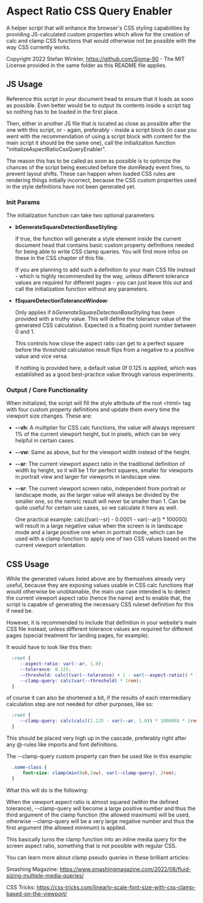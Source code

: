 # Aspect Ratio CSS Query Enabler

A helper script that will enhance the browser's CSS styling capabilities by providing JS-calculated custom properties which allow for the creation of calc and clamp CSS functions that would otherwise not be possible with the way CSS currently works.

Copyright 2022 Stefan Winkler, <https://github.com/Sigma-90> - The MIT License provided in the same folder as this README file applies.
  
## JS Usage

Reference this script in your document head to ensure that it loads as soon as possible. Even better would be to output its contents inside a script tag so nothing has to be loaded in the first place.
  
Then, either in another JS file that is located as close as possible after the one with this script, or - again, preferably - inside a script block (in case you went with the recommendation of using a script block with content for the main script it should be the same one), call the initialization function "initializeAspectRatioCssQueryEnabler".
  
The reason this has to be called as soon as possible is to optimize the chances of the script being executed before the domReady event fires, to prevent layout shifts. These can happen when loaded CSS rules are rendering things initially incorrect, because the CSS custom properties used in the style definitions have not been generated yet.
  
### Init Params  
  
The initialization function can take two optional parameters:
  
* **bGenerateSquareDetectionBaseStyling**:

  If true, the function will generate a style element inside the current document head that contains basic custom property definitions needed for being able to write CSS clamp queries. You will find more infos on these in the CSS chapter of this file.

  If you are planning to add such a definition to your main CSS file instead - which is highly recommended by the way, unless different tolerance values are required for different pages - you can just leave this out and call the initialization function without any parameters.

* **fSquareDetectionToleranceWindow**:

  Only applies if *bGenerateSquareDetectionBaseStyling* has been provided with a truthy value. This will define the tolerance value of the generated CSS calculation. Expected is a floating point number between 0 and 1.

  This controls how close the aspect ratio can get to a perfect square before the threshold calculation result flips from a negative to a positive value and vice versa.

  If nothing is provided here, a default value 0f 0.125 is applied, which was established as a good best-practice value through various experiments.

### Output / Core Functionality

When initialized, the script will fill the style attribute of the root &lt;html&gt; tag with four custom property definitions and update them every time the viewport size changes. These are:
  
* **--vh**:
  A multiplier for CSS calc functions, the value will always represent 1% of the current viewport height, but in pixels, which can be very helpful in certain cases.
  
* **--vw**:
  Same as above, but for the viewport width instead of the height.

* **--ar**:
  The current viewport aspect ratio in the traditional definition of width by height, so it will be 1 for perfect squares, smaller for viewports in portrait view and larger for viewports in landscape view.
  
* **--sr**:
  The current viewport screen ratio, independent from portrait or landscape mode, as the larger value will always be divided by the smaller one, so the nemric result will never be smaller than 1. Can be quite useful for certain use cases, so we calculate it here as well.

  One practical example: calc((var(--sr) - 0.0001 - var(--ar)) * 100000) will result in a large negative value when the screen is in landscape mode and a large positive one when in portrait mode, which can be used with a clamp function to apply one of two CSS values based on the current viewport orientation.

## CSS Usage

  While the generated values listed above are by themselves already very useful, because they are exposing values usable in CSS calc functions that would otherwise be unobtainable, the main use case intended is to detect the current viewport aspect ratio (hence the name) and to enable that, the script is capable of generating the necessary CSS ruleset definition for this if need be.
  
  However, it is recommended to include that definition in your website's main CSS file instead, unless different tolerance values are required for different pages (special treatment for landing pages, for example).
  
  It would have to look like this then:
  
  ```css
    :root { 
       --aspect-ratio: var(--ar, 1.0); 
       --tolerance: 0.125; 
       --threshold: calc((var(--tolerance) + 1 - var(--aspect-ratio)) * 100000); 
       --clamp-query: calc(var(--threshold) * 1rem);
    }
  ```
  
  of course it can also be shortened a bit, if the results of each intermediary calculation step are not needed for other purposes, like so:
  
  ```css
    :root { 
       --clamp-query: calc(calc((1.125 - var(--ar, 1.0)) * 100000) * 1rem);
    }
  ```
  
  This should be placed very high up in the cascade, preferably right after any @-rules like imports and font definitions.
  
  The --clamp-query custom property can then be used like in this example:
  
  ```css
    .some-class {
        font-size: clamp(min(8vh,2vw), var(--clamp-query), 2rem); 
    }
  ```

  What this will do is the following:
  
  When the viewport aspect ratio is almost squared (within the defined tolerance), --clamp-query will become a large positive number and thus the third argument of the clamp function (the allowed maximum) will be used, otherwise --clamp-query will be a very large negative number and thus the first argument (the allowed minimum) is applied.
  
  This basically turns the clamp function into an inline media query for the screen aspect ratio, something that is not possible with regular CSS.
  
  You can learn more about clamp pseudo queries in these brilliant articles:

  Smashing Magazine: <https://www.smashingmagazine.com/2022/08/fluid-sizing-multiple-media-queries/>

  CSS Tricks: <https://css-tricks.com/linearly-scale-font-size-with-css-clamp-based-on-the-viewport/>
